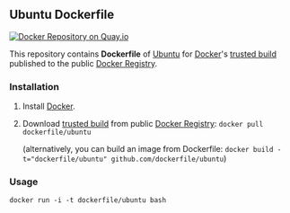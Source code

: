 ## Ubuntu Dockerfile
[![Docker Repository on Quay.io](https://quay.io/repository/nikicat/ubuntu/status "Docker Repository on Quay.io")](https://quay.io/repository/nikicat/ubuntu)

This repository contains **Dockerfile** of [Ubuntu](http://www.ubuntu.com/) for [Docker](https://www.docker.io/)'s [trusted build](https://index.docker.io/u/dockerfile/ubuntu/) published to the public [Docker Registry](https://index.docker.io/).


### Installation

1. Install [Docker](https://www.docker.io/).

2. Download [trusted build](https://index.docker.io/u/dockerfile/ubuntu/) from public [Docker Registry](https://index.docker.io/): `docker pull dockerfile/ubuntu`

   (alternatively, you can build an image from Dockerfile: `docker build -t="dockerfile/ubuntu" github.com/dockerfile/ubuntu`)


### Usage

    docker run -i -t dockerfile/ubuntu bash

